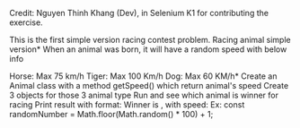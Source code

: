 Credit: Nguyen Thinh Khang (Dev), in Selenium K1 for contributing the exercise.

This is the first simple version racing contest problem.
Racing animal simple version*
When an animal was born, it will have a random speed with below info

Horse: Max 75 km/h
Tiger: Max 100 Km/h
Dog: Max 60 KM/h*
Create an Animal class with a method getSpeed() which return animal's speed
Create 3 objects for those 3 animal type
Run and see which animal is winner for racing
Print result with format: Winner is <Animal name>, with speed: <speed>
Ex: const randomNumber = Math.floor(Math.random() * 100) + 1;